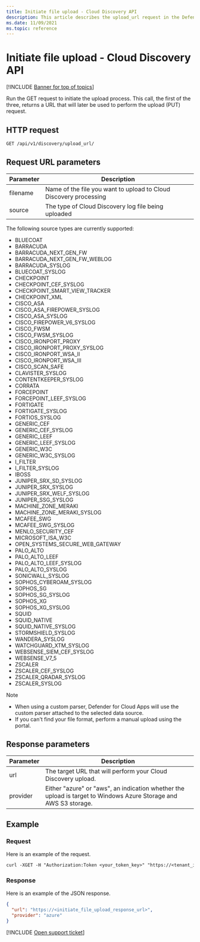 ```yaml
---
title: Initiate file upload - Cloud Discovery API
description: This article describes the upload_url request in the Defender for Cloud Apps Cloud Discovery API.
ms.date: 11/09/2021
ms.topic: reference
---
```

# Initiate file upload - Cloud Discovery API

[!INCLUDE [Banner for top of topics](includes/banner.md)]

Run the GET request to initiate the upload process. This call, the first of the three, returns a URL that will later be used to perform the upload (PUT) request.

## HTTP request

```rest
GET /api/v1/discovery/upload_url/
```

## Request URL parameters

| Parameter | Description |
| --- |--- |
| filename | Name of the file you want to upload to Cloud Discovery processing |
| source | The type of Cloud Discovery log file being uploaded |

The following source types are currently supported:

- BLUECOAT
- BARRACUDA
- BARRACUDA_NEXT_GEN_FW
- BARRACUDA_NEXT_GEN_FW_WEBLOG
- BARRACUDA_SYSLOG
- BLUECOAT_SYSLOG
- CHECKPOINT
- CHECKPOINT_CEF_SYSLOG
- CHECKPOINT_SMART_VIEW_TRACKER
- CHECKPOINT_XML
- CISCO_ASA
- CISCO_ASA_FIREPOWER_SYSLOG
- CISCO_ASA_SYSLOG
- CISCO_FIREPOWER_V6_SYSLOG
- CISCO_FWSM
- CISCO_FWSM_SYSLOG
- CISCO_IRONPORT_PROXY
- CISCO_IRONPORT_PROXY_SYSLOG
- CISCO_IRONPORT_WSA_II
- CISCO_IRONPORT_WSA_III
- CISCO_SCAN_SAFE
- CLAVISTER_SYSLOG
- CONTENTKEEPER_SYSLOG
- CORRATA
- FORCEPOINT
- FORCEPOINT_LEEF_SYSLOG
- FORTIGATE
- FORTIGATE_SYSLOG
- FORTIOS_SYSLOG
- GENERIC_CEF
- GENERIC_CEF_SYSLOG
- GENERIC_LEEF
- GENERIC_LEEF_SYSLOG
- GENERIC_W3C
- GENERIC_W3C_SYSLOG
- I_FILTER
- I_FILTER_SYSLOG
- IBOSS
- JUNIPER_SRX_SD_SYSLOG
- JUNIPER_SRX_SYSLOG
- JUNIPER_SRX_WELF_SYSLOG
- JUNIPER_SSG_SYSLOG
- MACHINE_ZONE_MERAKI
- MACHINE_ZONE_MERAKI_SYSLOG
- MCAFEE_SWG
- MCAFEE_SWG_SYSLOG
- MENLO_SECURITY_CEF
- MICROSOFT_ISA_W3C
- OPEN_SYSTEMS_SECURE_WEB_GATEWAY
- PALO_ALTO
- PALO_ALTO_LEEF
- PALO_ALTO_LEEF_SYSLOG
- PALO_ALTO_SYSLOG
- SONICWALL_SYSLOG
- SOPHOS_CYBEROAM_SYSLOG
- SOPHOS_SG
- SOPHOS_SG_SYSLOG
- SOPHOS_XG
- SOPHOS_XG_SYSLOG
- SQUID
- SQUID_NATIVE
- SQUID_NATIVE_SYSLOG
- STORMSHIELD_SYSLOG
- WANDERA_SYSLOG
- WATCHGUARD_XTM_SYSLOG
- WEBSENSE_SIEM_CEF_SYSLOG
- WEBSENSE_V7_5
- ZSCALER
- ZSCALER_CEF_SYSLOG
- ZSCALER_QRADAR_SYSLOG
- ZSCALER_SYSLOG

> [!NOTE]
>
> - When using a custom parser, Defender for Cloud Apps will use the custom parser attached to the selected data source.
> - If you can't find your file format, perform a manual upload using the portal.

## Response parameters

| Parameter | Description |
| --- | --- |
| url | The target URL that will perform your Cloud Discovery upload. |
| provider | Either "azure" or "aws", an indication whether the upload is target to Windows Azure Storage and AWS S3 storage. |

## Example

### Request

Here is an example of the request.

```rest
curl -XGET -H "Authorization:Token <your_token_key>" "https://<tenant_id>.<tenant_region>.contoso.com/api/v1/discovery/upload_url/?filename=my_discovery_file.txt&source=GENERIC_CEF"
```

### Response

Here is an example of the JSON response.

```json
{
  "url": "https://<initiate_file_upload_response_url>",
  "provider": "azure"
}
```

[!INCLUDE [Open support ticket](includes/support.md)]
